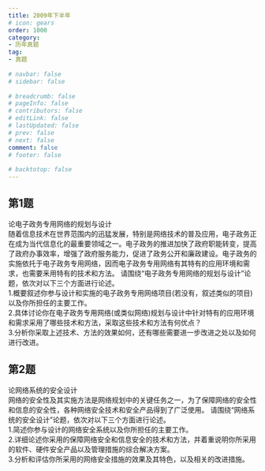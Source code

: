 ```yaml
---  
title: 2009年下半年  
# icon: gears  
order: 1000  
category:  
- 历年真题  
tag:  
- 真题  
  
# navbar: false  
# sidebar: false  
  
# breadcrumb: false  
# pageInfo: false  
# contributors: false  
# editLink: false  
# lastUpdated: false  
# prev: false  
# next: false  
comment: false  
# footer: false  
  
# backtotop: false  
---  
```

## 第1题 ##

论电子政务专用网络的规划与设计  
随着信息技术在世界范围内的迅猛发展，特别是网络技术的普及应用，电子政务正在成为当代信息化的最重要领域之一。电子政务的推进加快了政府职能转变，提高了政府办事效率，增强了政府服务能力，促进了政务公开和廉政建设。电子政务的实施依托于电子政务专用网络，因而电子政务专用网络有其特有的应用环境和需求，也需要釆用特有的技术和方法。 请围绕“电子政务专用网络的规划与设计”论题，依次对以下三个方面进行论述。  
1.概要叙述你参与设计和实施的电子政务专用网络项目(若没有，叙述类似的项目)以及你所担任的主要工作。  
2.具体讨论你在电子政务专用网络(或类似网络)规划与设计中针对特有的应用环境和需求采用了哪些技术和方法，采取这些技术和方法有何优点？  
3.分析你采取上述技术、方法的效果如何，还有哪些需要进一步改进之处以及如何进行改进。  


## 第2题 ##

论网络系统的安全设计  
网络的安全性及其实施方法是网络规划中的关键任务之一，为了保障网络的安全性和信息的安全性，各种网络安全技术和安全产品得到了广泛使用。 请围绕“网络系统的安全设计”论题，依次对以下三个方面进行论述。  
1.简述你参与设计的网络安全系统以及你所担任的主要工作。  
2.详细论述你采用的保障网络安全和信息安全的技术和方法，并着重说明你所采用的软件、硬件安全产品以及管理措施的综合解决方案。  
3.分析和评估你所采用的网络安全措施的效果及其特色，以及相关的改进措施。  

